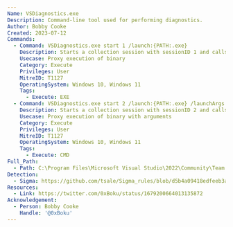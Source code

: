 ```yaml
---
Name: VSDiagnostics.exe
Description: Command-line tool used for performing diagnostics.
Author: Bobby Cooke
Created: 2023-07-12
Commands:
  - Command: VSDiagnostics.exe start 1 /launch:{PATH:.exe}
    Description: Starts a collection session with sessionID 1 and calls kernelbase.CreateProcessW to launch specified executable.
    Usecase: Proxy execution of binary
    Category: Execute
    Privileges: User
    MitreID: T1127
    OperatingSystem: Windows 10, Windows 11
    Tags:
      - Execute: EXE
  - Command: VSDiagnostics.exe start 2 /launch:{PATH:.exe} /launchArgs:"{CMD:args}"
    Description: Starts a collection session with sessionID 2 and calls kernelbase.CreateProcessW to launch specified executable. Arguments specified in launchArgs are passed to CreateProcessW.
    Usecase: Proxy execution of binary with arguments
    Category: Execute
    Privileges: User
    MitreID: T1127
    OperatingSystem: Windows 10, Windows 11
    Tags:
      - Execute: CMD
Full_Path:
  - Path: C:\Program Files\Microsoft Visual Studio\2022\Community\Team Tools\DiagnosticsHub\Collector\VSDiagnostics.exe
Detection:
  - Sigma: https://github.com/tsale/Sigma_rules/blob/d5b4a09418edfeeb3a2d654f556d5bca82003cd7/LOL_BINs/VSDiagnostics_LoLBin.yml
Resources:
  - Link: https://twitter.com/0xBoku/status/1679200664013135872
Acknowledgement:
  - Person: Bobby Cooke
    Handle: '@0xBoku'
---
```

